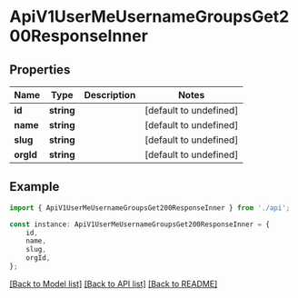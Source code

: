 # ApiV1UserMeUsernameGroupsGet200ResponseInner


## Properties

Name | Type | Description | Notes
------------ | ------------- | ------------- | -------------
**id** | **string** |  | [default to undefined]
**name** | **string** |  | [default to undefined]
**slug** | **string** |  | [default to undefined]
**orgId** | **string** |  | [default to undefined]

## Example

```typescript
import { ApiV1UserMeUsernameGroupsGet200ResponseInner } from './api';

const instance: ApiV1UserMeUsernameGroupsGet200ResponseInner = {
    id,
    name,
    slug,
    orgId,
};
```

[[Back to Model list]](../README.md#documentation-for-models) [[Back to API list]](../README.md#documentation-for-api-endpoints) [[Back to README]](../README.md)

